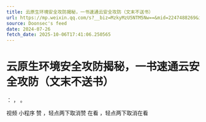 ```yaml
---
title: 云原生环境安全攻防揭秘，一书速通云安全攻防（文末不送书）
url: https://mp.weixin.qq.com/s?__biz=MzkyMzU5NTM5Nw==&mid=2247488269&idx=1&sn=58a91108b617398bc02754fe85c07d67
source: Doonsec's feed
date: 2024-07-26
fetch_date: 2025-10-06T17:41:06.250565
---
```


# 云原生环境安全攻防揭秘，一书速通云安全攻防（文末不送书）

：
，
。

视频
小程序
赞
，轻点两下取消赞
在看
，轻点两下取消在看